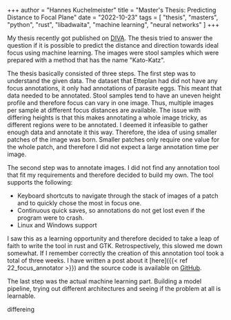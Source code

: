 +++
author = "Hannes Kuchelmeister"
title = "Master's Thesis: Predicting Distance to Focal Plane"
date = "2022-10-23"
tags = [
   "thesis", "masters", "python", "rust", "libadwaita", "machine learning", "neural networks"
]
+++

My thesis recently got published on [DIVA](http://urn.kb.se/resolve?urn=urn:nbn:se:uu:diva-484056). The thesis tried to answer the question if it is possible to predict the distance and direction towards ideal focus using machine learning. The images were stool samples which were prepared with a method that has the name "Kato-Katz".

The thesis basically consisted of three steps. The first step was to understand the given data. The dataset that Etteplan had did not have any focus annotations, it only had annotations of parasite eggs. This meant that data needed to be annotated. Stool samples tend to have an uneven height profile and therefore focus can vary in one image. Thus, multiple images per sample at different focus distances are available. The issue with differing heights is that this makes annotating a whole image tricky, as different regions were to be annotated. I deemed it infeasible to gather enough data and annotate it this way. Therefore, the idea of using smaller patches of the image was born. Smaller patches only require one value for the whole patch, and therefore I did not expect a large annotation time per image.

The second step was to annotate images. I did not find any annotation tool that fit my requirements and therefore decided to build my own. The tool supports the following:

* Keyboard shortcuts to navigate through the stack of images of a patch and to quickly chose the most in focus one.
* Continuous quick saves, so annotations do not get lost even if the program were to crash.
* Linux and Windows support

I saw this as a learning opportunity and therefore decided to take a leap of faith to write the tool in rust and GTK. Retrospectively, this slowed me down somewhat. If I remember correctly the creation of this annotation tool took a total of three weeks. I have written a post about it [here]({{< ref 22_focus_annotator >}}) and the source code is available on [GitHub](https://github.com/13hannes11/focus_annotator).


The last step was the actual machine learning part. Building a model pipeline, trying out different architectures and seeing if the problem at all is learnable.

differeing